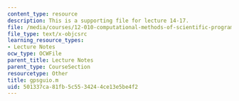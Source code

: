 ```yaml
---
content_type: resource
description: This is a supporting file for lecture 14-17.
file: /media/courses/12-010-computational-methods-of-scientific-programming-fall-2011/501337ca81fb5c5534244ce13e5be4f2_gpsguio.m
file_type: text/x-objcsrc
learning_resource_types:
- Lecture Notes
ocw_type: OCWFile
parent_title: Lecture Notes
parent_type: CourseSection
resourcetype: Other
title: gpsguio.m
uid: 501337ca-81fb-5c55-3424-4ce13e5be4f2
---
```

